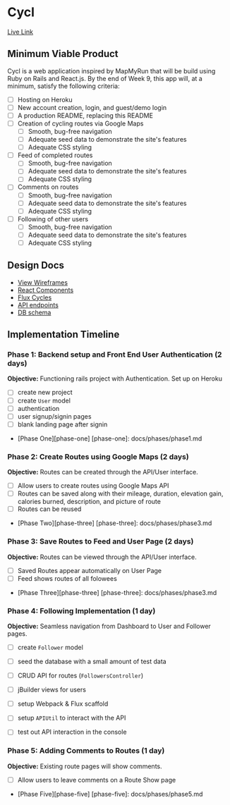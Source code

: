 # Cycl

[Live Link][heroku]

[heroku]: http://www.cycl.tech

## Minimum Viable Product

Cycl is a web application inspired by MapMyRun that will be build using Ruby on Rails and React.js.  By the end of Week 9, this app will, at a minimum, satisfy the following criteria:

- [ ] Hosting on Heroku
- [ ] New account creation, login, and guest/demo login
- [ ] A production README, replacing this README
- [ ] Creation of cycling routes via Google Maps
  - [ ] Smooth, bug-free navigation
  - [ ] Adequate seed data to demonstrate the site's features
  - [ ] Adequate CSS styling
- [ ] Feed of completed routes
  - [ ] Smooth, bug-free navigation
  - [ ] Adequate seed data to demonstrate the site's features
  - [ ] Adequate CSS styling
- [ ] Comments on routes
  - [ ] Smooth, bug-free navigation
  - [ ] Adequate seed data to demonstrate the site's features
  - [ ] Adequate CSS styling
- [ ] Following of other users
  - [ ] Smooth, bug-free navigation
  - [ ] Adequate seed data to demonstrate the site's features
  - [ ] Adequate CSS styling

## Design Docs
* [View Wireframes][views]
* [React Components][components]
* [Flux Cycles][flux-cycles]
* [API endpoints][api-endpoints]
* [DB schema][schema]

[views]: docs/views.md
[components]: docs/components.md
[flux-cycles]: docs/flux-cycles.md
[api-endpoints]: docs/api-endpoints.md
[schema]: docs/schema.md

## Implementation Timeline

### Phase 1: Backend setup and Front End User Authentication (2 days)

**Objective:** Functioning rails project with Authentication. Set up on Heroku

- [ ] create new project
- [ ] create `User` model
- [ ] authentication
- [ ] user signup/signin pages
- [ ] blank landing page after signin

* [Phase One][phase-one]
[phase-one]: docs/phases/phase1.md

### Phase 2: Create Routes using Google Maps (2 days)

**Objective:** Routes can be created through the API/User interface.

- [ ] Allow users to create routes using Google Maps API
- [ ] Routes can be saved along with their mileage, duration, elevation gain, calories burned, description, and picture of route
- [ ] Routes can be reused

* [Phase Two][phase-three]
[phase-three]: docs/phases/phase3.md

### Phase 3: Save Routes to Feed and User Page (2 days)

**Objective:** Routes can be viewed through the API/User interface.

- [ ] Saved Routes appear automatically on User Page
- [ ] Feed shows routes of all folowees

* [Phase Three][phase-three]
[phase-three]: docs/phases/phase3.md

### Phase 4: Following Implementation (1 day)

**Objective:** Seamless navigation from Dashboard to User and Follower pages.

- [ ] create `Follower` model
- [ ] seed the database with a small amount of test data
- [ ] CRUD API for routes (`FollowersController`)
- [ ] jBuilder views for users
- [ ] setup Webpack & Flux scaffold
- [ ] setup `APIUtil` to interact with the API
- [ ] test out API interaction in the console


### Phase 5: Adding Comments to Routes (1 day)

**Objective:** Existing route pages will show comments.

- [ ] Allow users to leave comments on a Route Show page

* [Phase Five][phase-five]
[phase-five]: docs/phases/phase5.md
